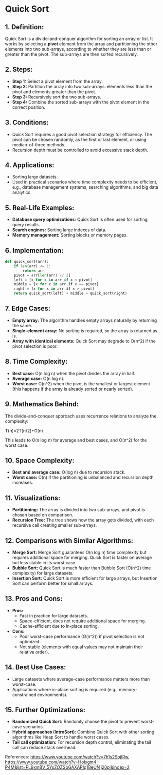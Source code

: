 # Quick Sort

## 1. **Definition:**
Quick Sort is a divide-and-conquer algorithm for sorting an array or list. It works by selecting a **pivot** element from the array and partitioning the other elements into two sub-arrays, according to whether they are less than or greater than the pivot. The sub-arrays are then sorted recursively.

## 2. **Steps:**
- **Step 1:** Select a pivot element from the array.
- **Step 2:** Partition the array into two sub-arrays: elements less than the pivot and elements greater than the pivot.
- **Step 3:** Recursively sort the two sub-arrays.
- **Step 4:** Combine the sorted sub-arrays with the pivot element in the correct position.

## 3. **Conditions:**
- Quick Sort requires a good pivot selection strategy for efficiency. The pivot can be chosen randomly, as the first or last element, or using median-of-three methods.
- Recursion depth must be controlled to avoid excessive stack depth.

## 4. **Applications:**
- Sorting large datasets.
- Used in practical scenarios where time complexity needs to be efficient, e.g., database management systems, searching algorithms, and big data analytics.

## 5. **Real-Life Examples:**
- **Database query optimizations:** Quick Sort is often used for sorting query results.
- **Search engines:** Sorting large indexes of data.
- **Memory management:** Sorting blocks or memory pages.

## 6. **Implementation:**
```python
def quick_sort(arr):
    if len(arr) <= 1:
        return arr
    pivot = arr[len(arr) // 2]
    left = [x for x in arr if x < pivot]
    middle = [x for x in arr if x == pivot]
    right = [x for x in arr if x > pivot]
    return quick_sort(left) + middle + quick_sort(right)
```
## 7. **Edge Cases:**
- **Empty array:** The algorithm handles empty arrays naturally by returning the same.
- **Single-element array:** No sorting is required, so the array is returned as is.
- **Array with identical elements:** Quick Sort may degrade to O(n^2) if the pivot selection is poor.

## 8. **Time Complexity:**
- **Best case:** O(n log n) when the pivot divides the array in half.
- **Average case:** O(n log n).
- **Worst case:** O(n^2) when the pivot is the smallest or largest element (this happens if the array is already sorted or nearly sorted).

## 9. **Mathematics Behind:**
The divide-and-conquer approach uses recurrence relations to analyze the complexity:

T(n)=2T(n/2)+O(n)

This leads to O(n log n) for average and best cases, and O(n^2) for the worst case.

## 10. **Space Complexity:**
- **Best and average case:** O(log n) due to recursion stack.
- **Worst case:** O(n) if the partitioning is unbalanced and recursion depth increases.

## 11. **Visualizations:**
- **Partitioning:** The array is divided into two sub-arrays, and pivot is chosen based on comparison.
- **Recursion Tree:** The tree shows how the array gets divided, with each recursive call creating smaller sub-arrays.

## 12. **Comparisons with Similar Algorithms:**
- **Merge Sort:** Merge Sort guarantees O(n log n) time complexity but requires additional space for merging. Quick Sort is faster on average but less stable in its worst case.
- **Bubble Sort:** Quick Sort is much faster than Bubble Sort (O(n^2) time complexity) for large datasets.
- **Insertion Sort:** Quick Sort is more efficient for large arrays, but Insertion Sort can perform better for small arrays.

## 13. **Pros and Cons:**
- **Pros:**
  - Fast in practice for large datasets.
  - Space-efficient, does not require additional space for merging.
  - Cache-efficient due to in-place sorting.
- **Cons:**
  - Poor worst-case performance (O(n^2)) if pivot selection is not optimized.
  - Not stable (elements with equal values may not maintain their relative order).

## 14. **Best Use Cases:**
- Large datasets where average-case performance matters more than worst-case.
- Applications where in-place sorting is required (e.g., memory-constrained environments).

## 15. **Further Optimizations:**
- **Randomized Quick Sort:** Randomly choose the pivot to prevent worst-case scenarios.
- **Hybrid approaches (IntroSort):** Combine Quick Sort with other sorting algorithms like Heap Sort to handle worst cases.
- **Tail call optimization:** For recursion depth control, eliminating the tail call can reduce stack overhead.




References: https://www.youtube.com/watch?v=7h1s2SojIRw, https://www.youtube.com/watch?v=Hoixgm4-P4M&list=PL9xmBV_5YoZOZSbGAXAPIq1BeUf4j20pl&index=2
